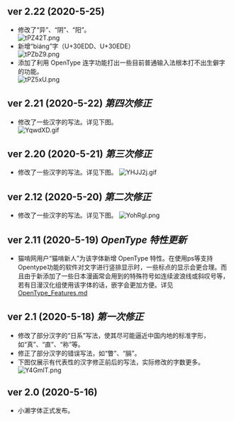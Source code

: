 ## ver 2.22 (2020-5-25)
- 修改了“异”、“阴”、“阳”。  
![tPZ42T.png](https://s1.ax1x.com/2020/05/26/tPZ42T.png)
- 新增“biáng”字（U+30EDD、U+30EDE）  
![tPZbZ9.png](https://s1.ax1x.com/2020/05/26/tPZbZ9.png)
- 添加了利用 OpenType 连字功能打出一些目前普通输入法根本打不出生僻字的功能。  
![tPZ5xU.png](https://s1.ax1x.com/2020/05/26/tPZ5xU.png)

## ver 2.21 (2020-5-22) *第四次修正*
- 修改了一些汉字的写法。详见下图。  
![YqwdXD.gif](https://s1.ax1x.com/2020/05/21/YqwdXD.gif)

## ver 2.20 (2020-5-21) *第三次修正*
- 修改了一些汉字的写法。详见下图。
![YHJJ2j.gif](https://s1.ax1x.com/2020/05/21/YHJJ2j.gif)

## ver 2.12 (2020-5-20) *第二次修正*
- 修改了一些汉字的写法。详见下图。
![YohRgI.png](https://s1.ax1x.com/2020/05/20/YohRgI.png)

## ver 2.11 (2020-5-19) *OpenType 特性更新*
- 猫啃网用户“猫啃新人”为该字体新增 OpenType 特性。在使用ps等支持Opentype功能的软件对文字进行竖排显示时，一些标点的显示会更合理。而且由于新添加了一些日本漫画常会用到的特殊符号如连续波浪线或斜叹号等，若有日漫汉化组使用该字体的话，嵌字会更加方便。详见 [OpenType_Features.md](https://github.com/lxgw/kose-font/blob/master/OpenType_Features.md)

## ver 2.1 (2020-5-18) *第一次修正*
- 修改了部分汉字的“日系”写法，使其尽可能逼近中国内地的标准字形，如“真”、“直”、“称”等。
- 修正了部分汉字的错误写法，如“瞥”、“膈”。
- 下图仅展示有代表性的汉字修正前后的写法，实际修改的字数更多。
![Y4GmlT.png](https://s1.ax1x.com/2020/05/19/Y4GmlT.png)

## ver 2.0 (2020-5-16)
- 小濑字体正式发布。
